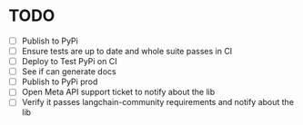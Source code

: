 # TODO

- [ ] Publish to PyPi
- [ ] Ensure tests are up to date and whole suite passes in CI
- [ ] Deploy to Test PyPi on CI
- [ ] See if can generate docs
- [ ] Publish to PyPi prod
- [ ] Open Meta API support ticket to notify about the lib
- [ ] Verify it passes langchain-community requirements and notify about the lib